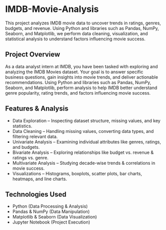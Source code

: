 # IMDB-Movie-Analysis
This project analyzes IMDB movie data to uncover trends in ratings, genres, budgets, and revenue. Using Python and libraries such as Pandas, NumPy, Seaborn, and Matplotlib, we perform data cleaning, visualization, and statistical analysis to understand factors influencing movie success.

## Project Overview
As a data analyst intern at IMDB, you have been tasked with exploring and analyzing the IMDB Movies dataset. Your goal is to answer specific business questions, gain insights into movie trends, and deliver actionable recommendations. Using Python and libraries such as Pandas, NumPy, Seaborn, and Matplotlib, perform analysis to help IMDB better understand genre popularity, rating trends, and factors influencing movie success.

## Features & Analysis
* Data Exploration – Inspecting dataset structure, missing values, and key statistics.
* Data Cleaning – Handling missing values, converting data types, and filtering relevant data.
* Univariate Analysis – Examining individual attributes like genres, ratings, and budgets.
* Bivariate Analysis – Exploring relationships like budget vs. revenue & ratings vs. genre.
* Multivariate Analysis – Studying decade-wise trends & correlations in movie success.
* Visualizations – Histograms, boxplots, scatter plots, bar charts, heatmaps, and line charts.

## Technologies Used
* Python (Data Processing & Analysis)
* Pandas & NumPy (Data Manipulation)
* Matplotlib & Seaborn (Data Visualization)
* Jupyter Notebook (Project Execution)


